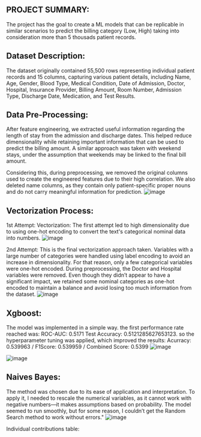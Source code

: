 PROJECT SUMMARY:
-
The project has the goal to create a ML models that can be replicable in similar scenarios to predict the billing category (Low, High) taking into consideration more than 5 thousads patient records.

Dataset Description: 
- 
The dataset originally contained 55,500 rows representing individual patient records and 15 columns, capturing various patient details, including Name, Age, Gender, Blood Type, Medical Condition, Date of Admission, Doctor, Hospital, Insurance Provider, Billing Amount, Room Number, Admission Type, Discharge Date, Medication, and Test Results.

Data Pre-Processing:
-
After feature engineering, we extracted useful information regarding the length of stay from the admission and discharge dates. This helped reduce dimensionality while retaining important information that can be used to predict the billing amount. A similar approach was taken with weekend stays, under the assumption that weekends may be linked to the final bill amount.

Considering this, during preprocessing, we removed the original columns used to create the engineered features due to their high correlation. We also deleted name columns, as they contain only patient-specific proper nouns and do not carry meaningful information for prediction.
![image](https://github.com/user-attachments/assets/a58473ee-b63e-49ca-bdca-8a18c0e60ac5)

Vectorization Process:
-
1st Attempt: Vectorization: The first attempt led to high dimensionality due to using one-hot encoding to convert the text's categorical nominal data into numbers.
![image](https://github.com/user-attachments/assets/684648d2-4447-49ef-8052-01573810e695)

2nd Attempt: This is the final vectorization approach taken. Variables with a large number of categories were handled using label encoding to avoid an increase in dimensionality. For that reason, only a few categorical variables were one-hot encoded. During preprocessing, the Doctor and Hospital variables were removed. Even though they didn’t appear to have a significant impact, we retained some nominal categories as one-hot encoded to maintain a balance and avoid losing too much information from the dataset.
![image](https://github.com/user-attachments/assets/475ff56d-4fad-42eb-a473-7e1d724a3f79)

Xgboost:
-
The model was implemented in a simple way. the first performance rate reached was: ROC-AUC: 0.5171
Test Accuracy: 0.5121285627653123. so the hyperparameter tuning was applied, which improved the results: Acurracy: 0.539963 / F1Score: 0.539959 / Combined Score: 0.5399 
![image](https://github.com/user-attachments/assets/313ba7a0-c4a4-4850-b658-b5a969703c8e)

![image](https://github.com/user-attachments/assets/d1e37ba7-fcdc-4df6-a77e-22868f20bddc)


Naives Bayes: 
-
The method was chosen due to its ease of application and interpretation. To apply it, I needed to rescale the numerical variables, as it cannot work with negative numbers—it makes assumptions based on probability. The model seemed to run smoothly, but for some reason, I couldn’t get the Random Search method to work without errors."
![image](https://github.com/user-attachments/assets/b02838ff-286e-49cd-8cb2-20ac9ab2f82b)


Individual contributions table:


















